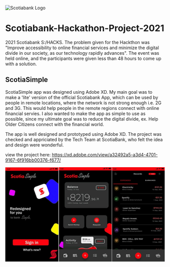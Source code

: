 ![Scotiabank Logo](https://www.scotiabank.com/content/dam/scotiabank/images/logos/2019/scotiabank-logo-red-desktop-200px.svg)

# Scotiabank-Hackathon-Project-2021
2021 Scotiabank S:/HACKS. 
The problem given for the Hackthon was "Improve accessibility to online financial services and minimize the digital divide in our society, as our technology rapidly advances".
The event was held online, and the participants were given less than 48 hours to come up with a solution.

ScotiaSimple 
------------
ScotiaSimple app was designed using Adobe XD. My main goal was to make a 'lite' version of the official Scotiabank App, which can be used by people in remote locations, where the network is not strong enough i.e. 2G and 3G. This would help people in the remote regions connect with online financial servies. 
I also wanted to make the app as simple to use as possible, since my ultimate goal was to reduce the digital divide, ex. Help Older Citizens connect with the financial world. 

The app is well designed and prototyped using Adobe XD. The project was checked and appriciated by the Tech Team at ScotiaBank, who felt the idea and design were wonderful.

view the project here:
https://xd.adobe.com/view/a32492a5-a3d4-4701-9167-6f916bb00376-f677/

<img src='projectImage.jpg' alt='Project Image'>

